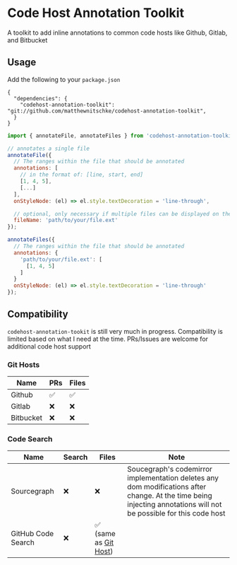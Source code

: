 # Code Host Annotation Toolkit

A toolkit to add inline annotations to common code hosts like Github, Gitlab, and Bitbucket

## Usage

Add the following to your `package.json`
```
{
  "dependencies": {
    "codehost-annotation-toolkit": "git://github.com/matthewnitschke/codehost-annotation-toolkit",
  }
}
```

```js
import { annotateFile, annotateFiles } from 'codehost-annotation-toolkit';

// annotates a single file
annotateFile({
  // The ranges within the file that should be annotated
  annotations: [
    // in the format of: [line, start, end]
    [1, 4, 5],
    [...]
  ],
  onStyleNode: (el) => el.style.textDecoration = 'line-through',

  // optional, only necessary if multiple files can be displayed on the page at once
  fileName: 'path/to/your/file.ext'
});

annotateFiles({
  // The ranges within the file that should be annotated
  annotations: {
    'path/to/your/file.ext': [
      [1, 4, 5]
    ]
  }
  onStyleNode: (el) => el.style.textDecoration = 'line-through'
});
```

## Compatibility

`codehost-annotation-tookit` is still very much in progress. Compatibility is limited based on what I need at the time. PRs/Issues are welcome for additional code host support

### Git Hosts

| Name      | PRs                | Files              |
| --------- | ------------------ | ------------------ |
| Github    | :white_check_mark: | :white_check_mark: |
| Gitlab    | :x:                | :x:                |
| Bitbucket | :x:                | :x:                |

### Code Search

| Name               | Search | Files                                               | Note |
| ------------------ | ------ | --------------------------------------------------- | ---- |
| Sourcegraph        | :x:    | :x:                                                 | Soucegraph's codemirror implementation deletes any dom modifications after change. At the time being injecting annotations will not be possible for this code host |
| GitHub Code Search | :x:    | :white_check_mark: (same as [Git Host](#git-hosts)) | |
